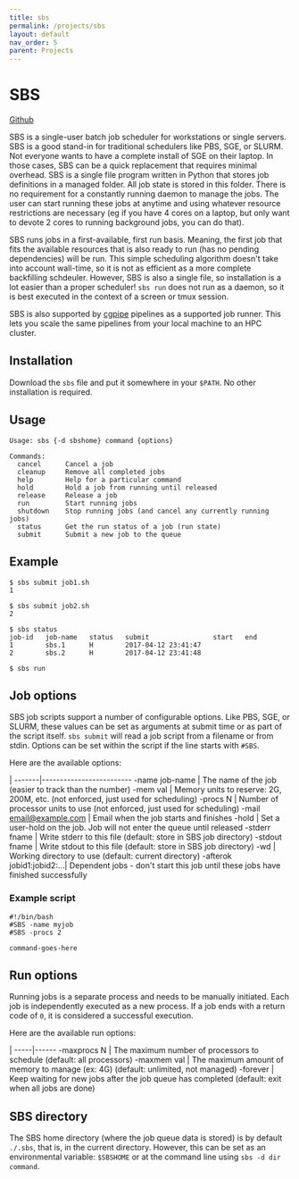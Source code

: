 ```yaml
---
title: sbs
permalink: /projects/sbs
layout: default
nav_order: 5
parent: Projects
---
```


# SBS
[Github](https://github.com/compgen-io/sbs)

SBS is a single-user batch job scheduler for workstations or single servers. SBS is a good stand-in for
traditional schedulers like PBS, SGE, or SLURM. Not everyone wants to have a complete install of SGE on
their laptop. In those cases, SBS can be a quick replacement that requires minimal overhead. SBS is a 
single file program written in Python that stores job definitions in a managed folder. All job state is
stored in this folder. There is no requirement for a constantly running daemon to manage the jobs.
The user can start running these jobs at anytime and using whatever resource restrictions are necessary (eg if you
have 4 cores on a laptop, but only want to devote 2 cores to running background jobs, you can do that).

SBS runs jobs in a first-available, first run basis. Meaning, the first job that fits the available
resources that is also ready to run (has no pending dependencies) will be run. This simple scheduling 
algorithm doesn't take into account wall-time, so it is not as efficient as a more complete backfilling
schdeuler. However, SBS is also a single file, so installation is a lot easier than a proper scheduler!
`sbs run` does not run as a daemon, so it is best executed in the context of a screen or tmux session.

SBS is also supported by [cgpipe](/cgpipe) pipelines as a supported job runner. This lets you scale the
same pipelines from your local machine to an HPC cluster.


## Installation

Download the `sbs` file and put it somewhere in your `$PATH`. No other installation
is required.


## Usage

    Usage: sbs {-d sbshome} command {options}

    Commands:
      cancel      Cancel a job
      cleanup     Remove all completed jobs
      help        Help for a particular command
      hold        Hold a job from running until released
      release     Release a job
      run         Start running jobs
      shutdown    Stop running jobs (and cancel any currently running jobs)
      status      Get the run status of a job (run state)
      submit      Submit a new job to the queue


## Example

    $ sbs submit job1.sh
    1

    $ sbs submit job2.sh
    2

    $ sbs status
    job-id   job-name   status   submit                start   end
    1        sbs.1      H        2017-04-12 23:41:47              
    2        sbs.2      H        2017-04-12 23:41:48              

    $ sbs run

## Job options

SBS job scripts support a number of configurable options. Like PBS, SGE, or SLURM, 
these values can be set as arguments at submit time or as part of the script itself.
`sbs submit` will read a job script from a filename or from stdin. Options can be set
within the script if the line starts with `#SBS`.

Here are the available options: 

 |
-------|-------------------------
 -name job-name | The name of the job (easier to track than the number)
 -mem val | Memory units to reserve: 2G, 200M, etc. (not enforced, just used for scheduling)
 -procs N | Number of processor units to use (not enforced, just used for scheduling)
 -mail email@example.com | Email when the job starts and finishes
 -hold | Set a user-hold on the job. Job will not enter the queue until released 
 -stderr fname | Write stderr to this file (default: store in SBS job directory)
 -stdout fname | Write stdout to this file (default: store in SBS job directory)
 -wd | Working directory to use (default: current directory)
 -afterok jobid1:jobid2:...| Dependent jobs - don't start this job until these jobs have finished successfully

### Example script

    #!/bin/bash
    #SBS -name myjob
    #SBS -procs 2
    
    command-goes-here
    

## Run options

Running jobs is a separate process and needs to be manually initiated. 
Each job is independently executed as a new process. If a job ends with a return
code of `0`, it is considered a successful execution.

Here are the available run options:

 |
-----|------
-maxprocs N | The maximum number of processors to schedule (default: all processors)
-maxmem val | The maximum amount of memory to manage (ex: 4G) (default: unlimited, not managed)
-forever    | Keep waiting for new jobs after the job queue has completed (default: exit when all jobs are done)


## SBS directory

The SBS home directory (where the job queue data is stored) is by default `./.sbs`, that is, in the current directory.
However, this can be set as an environmental variable: `$SBSHOME` or at the command line using `sbs -d dir command`.

